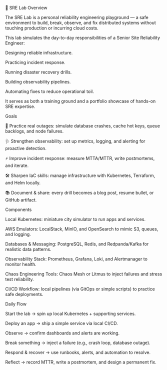 🔧 SRE Lab
Overview

The SRE Lab is a personal reliability engineering playground — a safe environment to build, break, observe, and fix distributed systems without touching production or incurring cloud costs.

This lab simulates the day-to-day responsibilities of a Senior Site Reliability Engineer:

Designing reliable infrastructure.

Practicing incident response.

Running disaster recovery drills.

Building observability pipelines.

Automating fixes to reduce operational toil.

It serves as both a training ground and a portfolio showcase of hands-on SRE expertise.

Goals

🚦 Practice real outages: simulate database crashes, cache hot keys, queue backlogs, and node failures.

🩺 Strengthen observability: set up metrics, logging, and alerting for proactive detection.

⚡ Improve incident response: measure MTTA/MTTR, write postmortems, and iterate.

🛠️ Sharpen IaC skills: manage infrastructure with Kubernetes, Terraform, and Helm locally.

📚 Document & share: every drill becomes a blog post, resume bullet, or GitHub artifact.

Components

Local Kubernetes: miniature city simulator to run apps and services.

AWS Emulators: LocalStack, MinIO, and OpenSearch to mimic S3, queues, and logging.

Databases & Messaging: PostgreSQL, Redis, and Redpanda/Kafka for realistic data patterns.

Observability Stack: Prometheus, Grafana, Loki, and Alertmanager to monitor health.

Chaos Engineering Tools: Chaos Mesh or Litmus to inject failures and stress test reliability.

CI/CD Workflow: local pipelines (via GitOps or simple scripts) to practice safe deployments.

Daily Flow

Start the lab → spin up local Kubernetes + supporting services.

Deploy an app → ship a simple service via local CI/CD.

Observe → confirm dashboards and alerts are working.

Break something → inject a failure (e.g., crash loop, database outage).

Respond & recover → use runbooks, alerts, and automation to resolve.

Reflect → record MTTR, write a postmortem, and design a permanent fix.